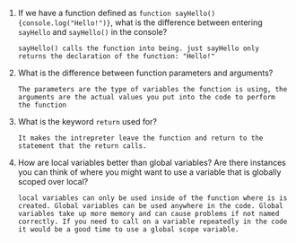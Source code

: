 1.  If we have a function defined as `function sayHello(){console.log("Hello!")}`, what is the difference between entering `sayHello` and `sayHello()` in the console?

     ``sayHello() calls the function into being. just sayHello only returns the declaration of the function: "Hello!"``

2.  What is the difference between function parameters and arguments?

      ``The parameters are the type of variables the function is using, the arguments are the actual values you put into the code to perform the function``

3.  What is the keyword `return` used for?

      ``It makes the intrepreter leave the function and return to the statement that the return calls.``

4.  How are local variables better than global variables? Are there instances you can think of where you might want to use a variable that is globally scoped over local?

     ``local variables can only be used inside of the function where is is created. Global variables can be used anywhere in the code. Global variables take up more memory and can cause problems if not named correctly. If you need to call on a variable repeatedly in the code it would be a good time to use a global scope variable. ``
